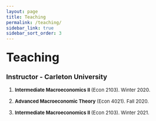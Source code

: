 ```yaml
---
layout: page
title: Teaching
permalink: /teaching/
sidebar_link: true
sidebar_sort_order: 3
---
```


### <font size="6"> Teaching </font>

### <font size="4"> Instructor - Carleton University </font>

<ol>

<font size="2">  <li> <b> Intermediate Macroeconomics II </b> (Econ 2103). Winter 2020. </li></font>

<font size="2">  <li> <b> Advanced Macroeconomic Theory </b> (Econ 4021). Fall 2020. </li></font>

<font size="2">  <li> <b> Intermediate Macroeconomics II </b> (Econ 2103). Winter 2021. </li></font>

</ol>
